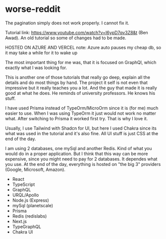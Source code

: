 # worse-reddit

The pagination simply does not work properly. I cannot fix it.

Tutorial link: https://www.youtube.com/watch?v=I6ypD7qv3Z8&t (Ben Awad).
An old tutorial so some of changes had to be made.

HOSTED ON AZURE AND VERCEL
note: Azure auto pauses my cheap db, so it may take a while for it to wake up

The most important thing for me was, that it is focused on GraphQl, which exactly what I was looking for.

This is another one of those tutorials that really go deep, explain all the details and do most things by hand.
The project it self is not even that impressive but it really teaches you a lot.
And the guy that made it is really good at what he does. He reminds of university professors. He knows his stuff.

I have used Prisma instead of TypeOrm/MicroOrm since it is (for me) much easier to use.
When I was using TypeOrm it just would not work no matter what. After switching to Prisma it worked first try. That is why I love it.

Usually, I use Tailwind with Shadcn for UI, but here I used Chakra since its what was used in the tutorial and it's also fine. All UI stuff is just CSS at the end of the day.

I am using 2 databases, one mySql and another Redis. Kind of what you would do in a proper application. 
But I think that this way can be more expensive, since you might need to pay for 2 databases. It dependes what you use.
At the end of the day, everything is hosted on "the big 3" providers (Google, Microsoft, Amazon).


- React
- TypeScript
- GraphQL
- URQL/Apollo
- Node.js (Express)
- mySql (planetscale)
- Prisma
- Redis (redislabs)
- Next.js
- TypeGraphQL
- Chakra UI

